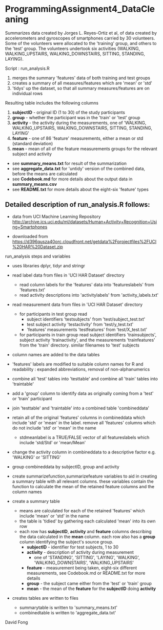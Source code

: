 # ProgrammingAssignment4_DataCleaning

Summarizes data created by Jorges L. Reyes-Ortiz et al, of data created by accelerometers and gyroscopes of smartphones
carried by 30 volunteers. Some of the volunteers were allocated to the 'training' group, and others to the 'test' group.
The volunteers undertook six activities (WALKING, WALKING_UPSTAIRS, WALKING_DOWNSTAIRS, SITTING, STANDING, LAYING).

Script : run_analysis.R 
1. merges the summary 'features' data of both training and test groups
2. creates a summary of all measures/features which are 'mean' or 'std'
3. 'tidys' up the dataset, so that all summary measures/features are on individual rows

Resulting table includes the following columns

1. **subjectID** - original ID (1 to 30) of the study participants
2. **group** - whether the participant was in the 'train' or 'test' group
3. **activity** - the activity during the measurements, one of 'WALKING, WALKING_UPSTAIRS, WALKING_DOWNSTAIRS, SITTING, STANDING, LAYING'
4. **feature** - one of 86 'feature' measurements, either a mean or std (standard deviation)
5. **mean** - mean of all of the feature measurements groups for the relevant subject and activity

* see **summary_means.txt** for result of the summarization
* see **aggregate_data.txt** for 'untidy' version of the combined data, before the means are calculated
* see **Codebook.md** for more details about the output data in **summary_means.csv**
* see **README.txt** for more details about the eight-six 'feature' types

## Detailed description of run_analysis.R follows:

* data from UCI Machine Learning Repository
http://archive.ics.uci.edu/ml/datasets/Human+Activity+Recognition+Using+Smartphones

* downloaded from 
https://d396qusza40orc.cloudfront.net/getdata%2Fprojectfiles%2FUCI%20HAR%20Dataset.zip

run_analysis steps and variables

* uses libraries dplyr, tidyr and stringr

* read label data from files in 'UCI HAR Dataset' directory
  * read column labels for the 'features' data into 'featureslabels' from 'features.txt'
  * read activity descriptions into 'activitylabels' from 'activity_labels.txt'

* read measurement data from files in 'UCI HAR Dataset' directory
  * for participants in test group read
    * subject identifiers 'testsubjects' from 'test/subject_test.txt'
    * test subject activity 'testactivity' from 'test/y_test.txt'
    * 'features' measurements 'testfeatures' from 'test/X_test.txt'
  * for participants in train group read subject identifiers 'trainsubjects', subject activity 'trainactivity', and the measurements 'trainfeatures' from the 'train' directory. similar filenames to 'test' subjects

* column names are added to the data tables
 * 'features' labels are modified to suitable column names for R and readability : expanded abbreviations, removal of non-alphanumerics

* combine all 'test' tables into 'testtable' and combine all 'train' tables into 'traintable'
* add a 'group' column to identify data as originally coming from a 'test' or 'train' participant

* join 'testtable' and 'traintable' into a combined table 'combineddata'

* retain all of the original 'features' columns in combineddata which include 'std' or 'mean' in the label. remove all 'features' columns which do not include 'std' or 'mean' in the name
  * stdmeanlabel is a TRUE/FALSE vector of all featureslabels which include 'std/Std' or 'mean/Mean'

* change the activity column in combineddata to a descriptive factor e.g. 'WALKING' or 'SITTING'

* group combineddata by subjectID, group and activity

* create summarizefunction,summarizefeature variables to aid in creating a summary table with all relevant columns. these variables contain the function to calculate the mean of the retained feature columns and the column names

* create a summary table
  * means are calculated for each of the retained 'features' which include 'mean' or 'std' in the name
  * the table is 'tidied' by gathering each calculated 'mean' into its own row
  * each row has **subjectID**, **activity** and **feature** columns describing the data calculated in the **mean** column. each row also has a **group** column identifying the subject's source group.
    * **subjectID** - identifier for test subjects, 1 to 30
    * **activity** - description of activity during measurement
      * one of 'STANDING', 'SITTING', 'LAYING', 'WALKING', 'WALKING_DOWNSTAIRS', 'WALKING_UPSTAIRS'
    * **feature** - measurement being taken, eight-six different measurements, see Codebook.md or README.txt for more details
    * **group** - the subject came either from the 'test' or 'train' group
    * **mean** - the mean of the **feature** for the **subjectID** doing **activity**

* creates tables are written to files
  * summarytable is written to 'summary_means.txt'
  * combinedtable is written to 'aggregate_data.txt'

David Fong
